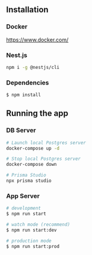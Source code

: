 ## Installation

### Docker
https://www.docker.com/

### Nest.js
```bash
npm i -g @nestjs/cli
```

### Dependencies
```bash
$ npm install
```

## Running the app

### DB Server

```bash
# Launch local Postgres server
docker-compose up -d

# Stop local Postgres server
docker-compose down

# Prisma Studio
npx prisma studio


```

### App Server

```bash
# development
$ npm run start

# watch mode (recommend)
$ npm run start:dev

# production mode
$ npm run start:prod
```
